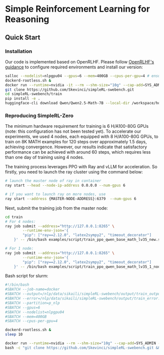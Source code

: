 
# Simple Reinforcement Learning for Reasoning

## Quick Start

### Installation

Our code is implemented based on OpenRLHF. Please follow [OpenRLHF's guidance](https://github.com/OpenRLHF/OpenRLHF/tree/main?tab=readme-ov-file#installation) to configure required environments and install our version:

```bash
salloc --nodelist=nlpgpu04 --gpus=6 --mem=400GB --cpus-per-gpu=4 # ensure number of cpus
dockerd-rootless.sh &
docker run --runtime=nvidia -it --rm --shm-size="10g" --cap-add=SYS_ADMIN -v $PWD:/openrlhf nvcr.io/nvidia/pytorch:24.07-py3 bash
git clone https://github.com/Skevinci/simpleRL-swebench.git
cd simpleRL-swebench/train
pip install -e .
huggingface-cli download Qwen/Qwen2.5-Math-7B --local-dir /workspace/hdfs/model_hub
```

### Reproducing SimpleRL-Zero
The minimum hardware requirement for training is 6 H/A100-80G GPUs (note: this configuration has not been tested yet). To accelerate our experiments, we used 4 nodes, each equipped with 8 H/A100-80G GPUs, to train on 8K MATH examples for 120 steps over approximately 1.5 days, achieving convergence. However, our results indicate that satisfactory performance can be achieved with around 60 steps, which requires less than one day of training using 4 nodes.

The training process leverages PPO with Ray and vLLM for acceleration. So firstly, you need to launch the ray cluster using the command below:
```bash
# launch the master node of ray in container
ray start --head --node-ip-address 0.0.0.0 --num-gpus 6

# if you want to launch ray on more nodes, use
ray start --address {MASTER-NODE-ADDRESS}:6379  --num-gpus 6
```

Next, submit the training job from the master node:

```bash
cd train
# For 4 nodes:
ray job submit --address="http://127.0.0.1:8265" \
        --runtime-env-json='{
        "pip": ["ray==2.12.0", "latex2sympy2", "timeout_decorator"]
    }' -- /bin/bash examples/script/train_ppo_qwen_base_math_lv35_new.sh

# For 1 node:
ray job submit --address="http://127.0.0.1:8265" \
        --runtime-env-json='{
        "pip": ["ray==2.12.0", "latex2sympy2", "timeout_decorator"]
    }' -- /bin/bash examples/script/train_ppo_qwen_base_math_lv35_1_node.sh

```

Bash script for slurm:

```bash
#!/bin/bash
#SBATCH --job-name=docker
#SBATCH --output=/nlp/data/sikaili/simpleRL-swebench/output/train_output.txt
#SBATCH --error=/nlp/data/sikaili/simpleRL-swebench/output/train_error.txt
#SBATCH --partition=p_nlp
#SBATCH --gpus=6
#SBATCH --nodelist=nlpgpu04
#SBATCH --mem=400GB
#SBATCH --cpus-per-gpu=4

dockerd-rootless.sh &
sleep 10

docker run --runtime=nvidia --rm --shm-size="10g" --cap-add=SYS_ADMIN -v /nlp/data/sikaili:/openrlhf nvcr.io/nvidia/pytorch:24.07-py3 \
bash -c "git clone https://github.com/Skevinci/simpleRL-swebench.git && cd simpleRL-swebench/train && pip install -e . && huggingface-cli download deepseek-ai/DeepSeek-R1-Distill-Qwen-7B --local-dir /workspace/hdfs/model_hub && python preprocess_swebench.py && ray start --head --node-ip-address 0.0.0.0 --num-gpus 6 && ray job submit --address='http://127.0.0.1:8265' --runtime-env-json='{\\\"pip\\\": [\\\"ray==2.12.0\\\", \\\"latex2sympy2\\\", \\\"timeout_decorator\\\"]}' -- /bin/bash train_ppo_swebench_1_node.sh"

```
